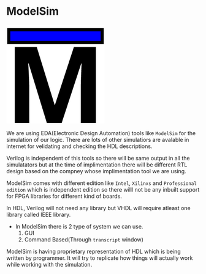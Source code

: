 # ModelSim

![ModelSim](../images/ModelSim.png)

We are using EDA(Electronic Design Automation) tools like ```ModelSim``` for the simulation of our logic. There are lots of other simulatiors are avalable in internet for velidating and checking the HDL descriptions.

Verilog is independent of this tools so there will be same output in all the simulatators but at the time of implimentation there will be different RTL design based on the compney whose implimentation tool we are using.

ModelSim comes with different edition like ```Intel```, ```Xilinxs``` and ```Professional edition``` which is independent edition so there willl not be any inbuilt support for FPGA libraries for different kind of boards.

In HDL, Verilog will not need any library but VHDL will require atleast one library called IEEE library.

- In ModelSim there is 2 type of system we can use.
    1. GUI
    2. Command Based(Through ```transcript``` window)

ModelSim is having proprietary representation of HDL which is being written by programmer. It will try to replicate how things will actually work while working with the simulation.

